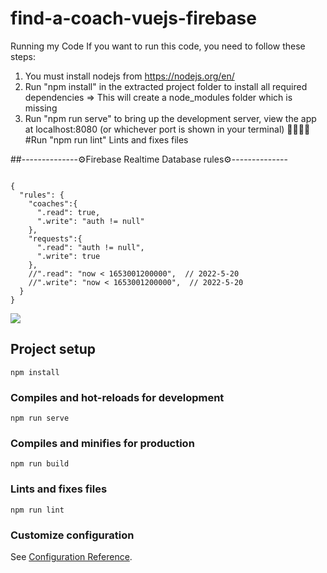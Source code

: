 # find-a-coach-vuejs-firebase
Running my Code If you want to run this code, you need to follow these steps:

1. You must install nodejs from https://nodejs.org/en/
2. Run "npm install" in the extracted project folder to install all required dependencies => This will create a node_modules folder which is missing
3. Run "npm run serve" to bring up the development server, view the app at localhost:8080 (or whichever port is shown in your terminal)
🤞🏼🤞🏼#Run "npm run lint" Lints and fixes files

##--------------⚙️Firebase Realtime Database rules⚙️--------------
```

{
  "rules": {
    "coaches":{
      ".read": true,
      ".write": "auth != null"
    },
    "requests":{
      ".read": "auth != null",
      ".write": true
    },
    //".read": "now < 1653001200000",  // 2022-5-20
    //".write": "now < 1653001200000",  // 2022-5-20
  }
}
```

<img src="https://repository-images.githubusercontent.com/482132881/f14d360e-f0b2-4f4d-923f-a652b003d62f"/>


## Project setup
```
npm install
```

### Compiles and hot-reloads for development
```
npm run serve
```

### Compiles and minifies for production
```
npm run build
```

### Lints and fixes files
```
npm run lint
```

### Customize configuration
See [Configuration Reference](https://cli.vuejs.org/config/).
